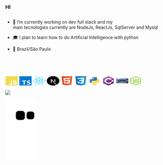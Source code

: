 ### HI
##

  <a href="https://github.com/JhonatanT"><a/>
  <img align="right" height="180em"  src=""/>

  <div width="20" align="left">
  

  
- 🔧 I’m currently working on dev full stack and my
  <br> main tecnologies currently are NodeJs, ReactJs, SqlServer and Mysql<br/>
 
- 🎓 I plan to learn how to do Artificial Intelligence with python<br/>
    
- 🌆 Brazil/São Paulo<br/>
    
    <br/>
  </div> 
  
    ##
  
  <p>
    <div style="display: inline_block"><br>
      <img align="center"  height="30" width="40" src="https://raw.githubusercontent.com/devicons/devicon/master/icons/javascript/javascript-plain.svg">
      <img align="center"  height="30" width="40" src="https://raw.githubusercontent.com/devicons/devicon/master/icons/typescript/typescript-plain.svg">
      <img align="center"  height="30" width="40" src="https://raw.githubusercontent.com/devicons/devicon/master/icons/react/react-original.svg">
        <img align="center" height="30" width="40" src="https://raw.githubusercontent.com/devicons/devicon/master/icons/nextjs/nextjs-original.svg">
      <img align="center" height="30" width="40" src="https://raw.githubusercontent.com/devicons/devicon/master/icons/html5/html5-original.svg">
      <img align="center"  height="30" width="40" src="https://raw.githubusercontent.com/devicons/devicon/master/icons/css3/css3-original.svg">
      <img align="center"  height="30" width="40" src="https://raw.githubusercontent.com/devicons/devicon/master/icons/python/python-original.svg">
      <img align="center" height="30" width="40" src="https://raw.githubusercontent.com/devicons/devicon/master/icons/csharp/csharp-original.svg">
      <img align="center" height="30" width="40" src="https://raw.githubusercontent.com/devicons/devicon/master/icons/php/php-original.svg">
      <img align="center" height="30" width="40" src="https://raw.githubusercontent.com/devicons/devicon/master/icons/nodejs/nodejs-original.svg">
    </div>
  </p>
  <div> 
 
   <a href="" target="_blank"><img src="https://img.shields.io/badge/Discord-7289DA?style=for-the-badge&logo=discord&logoColor=white"                target="_blank"></a> 

 
  ![Snake animation](https://github.com/rafaballerini/rafaballerini/blob/output/github-contribution-grid-snake.svg)
 
</div>
